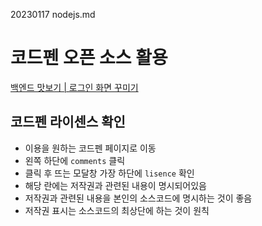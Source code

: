 20230117 nodejs.md

# 코드펜 오픈 소스 활용
[백엔드 맛보기 | 로그인 화면 꾸미기](https://youtu.be/Th-HDyPCewA)

## 코드펜 라이센스 확인
- 이용을 원하는 코드펜 페이지로 이동
- 왼쪽 하단에 `comments` 클릭
- 클릭 후 뜨는 모달창 가장 하단에 `lisence` 확인
- 해당 란에는 저작권과 관련된 내용이 명시되어있음
- 저작권과 관련된 내용을 본인의 소스코드에 명시하는 것이 좋음
- 저작권 표시는 소스코드의 최상단에 하는 것이 원칙
